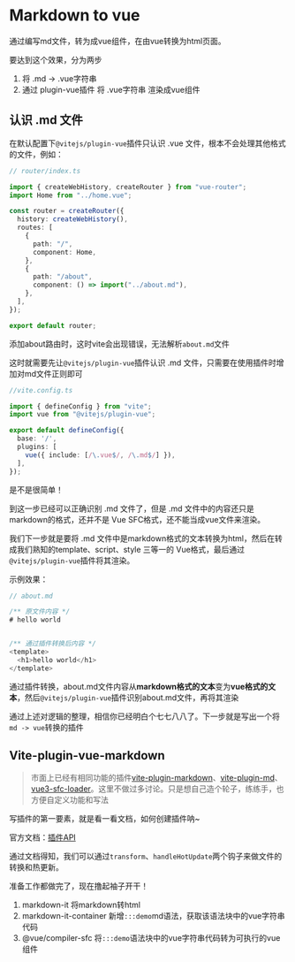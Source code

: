 # Markdown to vue

通过编写md文件，转为成vue组件，在由vue转换为html页面。

要达到这个效果，分为两步

1. 将 .md -> .vue字符串
2. 通过 plugin-vue插件 将 .vue字符串 渲染成vue组件


## 认识 .md 文件
在默认配置下```@vitejs/plugin-vue```插件只认识 .vue 文件，根本不会处理其他格式的文件，例如：

```ts
// router/index.ts

import { createWebHistory, createRouter } from "vue-router";
import Home from "../home.vue";

const router = createRouter({
  history: createWebHistory(),
  routes: [
    {
      path: "/",
      component: Home,
    },
    {
      path: "/about",
      component: () => import("../about.md"),
    },
  ],
});

export default router;
```

添加about路由时，这时vite会出现错误，无法解析```about.md```文件

这时就需要先让```@vitejs/plugin-vue```插件认识 .md 文件，只需要在使用插件时增加对md文件正则即可

```ts
//vite.config.ts

import { defineConfig } from "vite";
import vue from "@vitejs/plugin-vue";

export default defineConfig({
  base: '/',
  plugins: [
    vue({ include: [/\.vue$/, /\.md$/] }),
  ],
});
```
是不是很简单！

到这一步已经可以正确识别 .md 文件了，但是 .md 文件中的内容还只是markdown的格式，还并不是 Vue SFC格式，还不能当成vue文件来渲染。

我们下一步就是要将 .md 文件中是markdown格式的文本转换为html，然后在转成我们熟知的template、script、style 三等一的 Vue格式，最后通过```@vitejs/plugin-vue```插件将其渲染。

示例效果：

```ts
// about.md

/** 原文件内容 */
# hello world


/** 通过插件转换后内容 */
<template>
  <h1>hello world</h1>
</template>
```

通过插件转换，about.md文件内容从**markdown格式的文本**变为**vue格式的文本**，然后```@vitejs/plugin-vue```插件识别about.md文件，再将其渲染

通过上述对逻辑的整理，相信你已经明白个七七八八了。下一步就是写出一个将```md -> vue```转换的插件


## Vite-plugin-vue-markdown

> 市面上已经有相同功能的插件[vite-plugin-markdown](https://www.npmjs.com/package/vite-plugin-markdown)、[vite-plugin-md](https://www.npmjs.com/package/vite-plugin-md)、[vue3-sfc-loader](https://github.com/FranckFreiburger/vue3-sfc-loader)。这里不做过多讨论。只是想自己造个轮子，练练手，也方便自定义功能和写法


写插件的第一要素，就是看一看文档，如何创建插件呐~ 

官方文档：[插件API](https://vitejs.cn/vite3-cn/guide/api-plugin.html)

通过文档得知，我们可以通过```transform```、```handleHotUpdate```两个钩子来做文件的转换和热更新。

准备工作都做完了，现在撸起袖子开干！

1. markdown-it 将markdown转html
2. markdown-it-container 新增```:::demo```md语法，获取该语法块中的vue字符串代码
3. @vue/compiler-sfc 将```:::demo```语法块中的vue字符串代码转为可执行的vue组件

